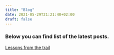 ```yaml
---
title: "Blog"
date: 2021-05-29T21:21:40+02:00
draft: false
---
```


### Below you can find list of the latest posts. 
[Lessons from the trail](https://apieszka.github.io/blog/lessons-from-the-trail.md "Lessons from the trail")